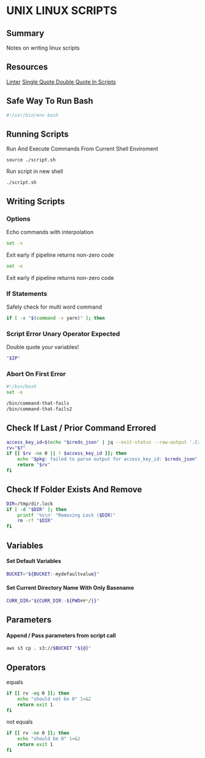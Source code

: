 # UNIX LINUX SCRIPTS

## Summary

Notes on writing linux scripts

## Resources

[Linter](http://www.shellcheck.net)
[Single Quote Double Quote In Scripts](http://mywiki.wooledge.org/Quotes)

## Safe Way To Run Bash

```bash
#!/usr/bin/env bash
```

## Running Scripts

Run And Execute Commands From Current Shell Enviroment

```console
source ./script.sh
```

Run script in new shell

```console
./script.sh
```

## Writing Scripts

### Options

Echo commands with interpolation

```bash
set -x
```

Exit early if pipeline returns non-zero code

```bash
set -e
```

Exit early if pipeline returns non-zero code

### If Statements

Safely check for multi word command

```bash
if [ -x "$(command -v yarn)" ]; then
```

### Script Error Unary Operator Expected

Double quote your variables!

```bash
"$IP"
```

### Abort On First Error

```bash
#!/bin/bash
set -e

/bin/command-that-fails
/bin/command-that-fails2
```

## Check If Last / Prior Command Errored

```bash
access_key_id=$(echo "$creds_json" | jq --exit-status --raw-output '.Credentials.AccessKeyId')
rv="$?"
if [[ $rv -ne 0 || ! $access_key_id ]]; then
    echo "$pkg: failed to parse output for access_key_id: $creds_json" 1>&2
    return "$rv"
fi
```

## Check If Folder Exists And Remove

```bash
DIR=/tmp/dir.lock
if [ -d "$DIR" ]; then
    printf '%s\n' "Removing Lock ($DIR)"
    rm -rf "$DIR"
fi
```

## Variables

#### Set Default Variables

```bash
BUCKET="${BUCKET:-mydefaultvalue}"
```

#### Set Current Directory Name With Only Basename

```bash
CURR_DIR="${CURR_DIR:-${PWD##*/}}"
```

## Parameters

#### Append / Pass parameters from script call

```bash
aws s3 cp . s3://$BUCKET "${@}"
```

## Operators

equals

```bash
if [[ rv -eq 0 ]]; then
    echo "should not be 0" 1>&2
    return exit 1
fi
```

not equals

```bash
if [[ rv -ne 0 ]]; then
    echo "should be 0" 1>&2
    return exit 1
fi
```
